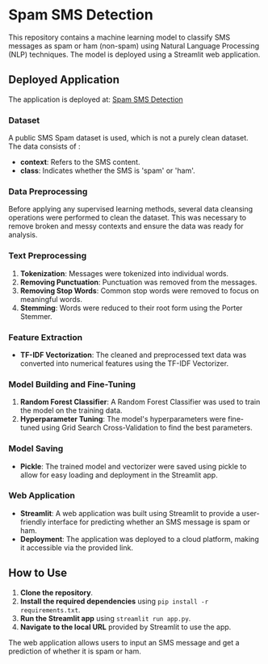 # Spam SMS Detection

This repository contains a machine learning model to classify SMS messages as spam or ham (non-spam) using Natural Language Processing (NLP) techniques. The model is deployed using a Streamlit web application.

## Deployed Application

The application is deployed at: [Spam SMS Detection](https://spamsms-detection.streamlit.app/)

### Dataset

A public SMS Spam dataset is used, which is not a purely clean dataset. The data consists of :
- **context**: Refers to the SMS content.
- **class**: Indicates whether the SMS is 'spam' or 'ham'.

### Data Preprocessing

Before applying any supervised learning methods, several data cleansing operations were performed to clean the dataset. This was necessary to remove broken and messy contexts and ensure the data was ready for analysis.

### Text Preprocessing

1. **Tokenization**: Messages were tokenized into individual words.
2. **Removing Punctuation**: Punctuation was removed from the messages.
3. **Removing Stop Words**: Common stop words were removed to focus on meaningful words.
4. **Stemming**: Words were reduced to their root form using the Porter Stemmer.

### Feature Extraction

- **TF-IDF Vectorization**: The cleaned and preprocessed text data was converted into numerical features using the TF-IDF Vectorizer.

### Model Building and Fine-Tuning

1. **Random Forest Classifier**: A Random Forest Classifier was used to train the model on the training data.
2. **Hyperparameter Tuning**: The model's hyperparameters were fine-tuned using Grid Search Cross-Validation to find the best parameters.

### Model Saving

- **Pickle**: The trained model and vectorizer were saved using pickle to allow for easy loading and deployment in the Streamlit app.

### Web Application

- **Streamlit**: A web application was built using Streamlit to provide a user-friendly interface for predicting whether an SMS message is spam or ham.
- **Deployment**: The application was deployed to a cloud platform, making it accessible via the provided link.

## How to Use

1. **Clone the repository**.
2. **Install the required dependencies** using `pip install -r requirements.txt`.
3. **Run the Streamlit app** using `streamlit run app.py`.
4. **Navigate to the local URL** provided by Streamlit to use the app.

The web application allows users to input an SMS message and get a prediction of whether it is spam or ham.
